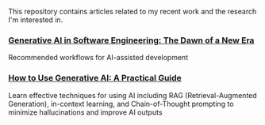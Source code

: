 
This repository contains articles related to my recent work and the research I'm interested in.


### [Generative AI in Software Engineering: The Dawn of a New Era](generative_ai_in_software_engineering.md)

Recommended workflows for AI-assisted development


### [How to Use Generative AI: A Practical Guide](effective_ai_prompting_guide.md)

Learn effective techniques for using AI including RAG (Retrieval-Augmented Generation), in-context learning, and Chain-of-Thought prompting to minimize hallucinations and improve AI outputs


